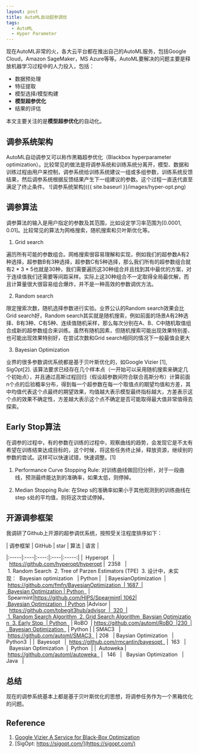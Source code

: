 ```yaml
---
layout: post
title: AutoML自动超参调优
tags:
  - AutoML
  - Hyper Parameter
---
```


现在AutoML非常的火，各大云平台都在推出自己的AutoML服务，包括Google Cloud，Amazon SageMaker，MS Azure等等。AutoML要解决的问题主要是释放机器学习过程中的人力投入，包括：
* 数据预处理
* 特征提取
* 模型选择/模型构建
*  **模型超参优化**
* 结果的评估

本文主要关注的是**模型超参优化**的自动化。

## 调参系统架构

AutoML自动调参又可以称作黑箱超参优化（Blackbox hyperparameter optimization）。比较常见的做法是将调参系统和训练系统分离开，模型、数据和训练过程由用户来控制，调参系统给训练系统建议一组或多组参数，训练系统反馈结果，然后调参系统根据反馈结果产生下一组建议的参数。这个过程一直迭代直至满足了终止条件。
![调参系统架构]({{ site.baseurl }}/images/hyper-opt.png)

## 调参算法
调参算法的输入是用户指定的参数及其范围，比如设定学习率范围为[0.0001, 0.01]。比较常见的算法为网格搜索，随机搜索和贝叶斯优化等。

1. Grid search

遍历所有可能的参数组合。网格搜索很容易理解和实现，例如我们的超参数A有2种选择，超参数B有3种选择，超参数C有5种选择，那么我们所有的超参数组合就有2 * 3 * 5也就是30种，我们需要遍历这30种组合并且找到其中最优的方案，对于连续值我们还需要等间距采样。实际上这30种组合不一定取得全局最优解，而且计算量很大很容易组合爆炸，并不是一种高效的参数调优方法。

2. Random search

限定搜索次数，随机选择参数进行实验。业界公认的Random search效果会比Grid search好，Random search其实就是随机搜索，例如前面的场景A有2种选择、B有3种、C有5种、连续值随机采样，那么每次分别在A、B、C中随机取值组合成新的超参数组合来训练。虽然有随机因素，但随机搜索可能出现效果特别差、也可能出现效果特别好，在尝试次数和Grid search相同的情况下一般最值会更大

3. Bayesian Optimization

业界的很多参数调优系统都是基于贝叶斯优化的，如Google Vizier [1], SigOpt[2].
该算法要求已经存在几个样本点（一开始可以采用随机搜索来确定几个初始点），并且通过高斯过程回归（假设超参数间符合联合高斯分布）计算前面n个点的后验概率分布，得到每一个超参数在每一个取值点的期望均值和方差，其中均值代表这个点最终的期望效果，均值越大表示模型最终指标越大，方差表示这个点的效果不确定性，方差越大表示这个点不确定是否可能取得最大值非常值得去探索。

## Early Stop算法

在调参的过程中，有的参数在训练的过程中，观察曲线的趋势，会发现它是不太有希望在训练结束达成目标的，这个时候，将这些任务终止掉，释放资源，继续别的参数的尝试。这样可以快速试错，快速调整。[1]

1. Performance Curve Stopping Rule: 对训练曲线做回归分析，对于一段曲线，预测最终能达到的准确率，如果太低，则停掉。

2. Median Stopping Rule: 在Step s的准确率如果小于其他观测到的训练曲线在step s处的平均值，则将这次尝试停掉。


## 开源调参框架
我调研了Github上开源的超参调优系统，按照受关注程度排序如下：



| 调参框架 | GitHub | star | 算法 | 语言 | 

|:-----|:----|:----:|:----|:-----:|
|  Hyperopt   |   https://github.com/hyperopt/hyperopt |  2358   |  1. Random Search  2. Tree of Parzen Estimators (TPE)  3. 设计中，未实现：  Bayesian optimization   | Python |  
| BayesianOptimization  | https://github.com/fmfn/BayesianOptimization  | 1687  | Bayesian Optimization | Python  
| Spearmint|https://github.com/HIPS/Spearmint| 1062| Bayesian Optimization  | Python
|Advisor |  https://github.com/tobegit3hub/advisor  |  320  | 1. Random Search Algorithm  2. Grid Search Algorithm  Baysian Optimization  3. Early Stop  | Python  
| RoBO  | https://github.com/automl/RoBO  |230  |  Bayesian Optimization   | Python |
| SMAC3   |  https://github.com/automl/SMAC3   | 208   | Baysian Optimization   | Python3  |
|  Bayesopt   |  https://github.com/rmcantin/bayesopt   |  163   |   Bayesian Optimization  |  Python  |
|  Autoweka |  https://github.com/automl/autoweka   |   146   |   Baysian Optimization   | Java   |

## 总结
现在的调参系统基本上都是基于贝叶斯优化的思想，将调参任务作为一个黑箱优化的问题。

## Reference
1. [Google Vizier A Service for Black-Box Optimization](https://static.googleusercontent.com/media/research.google.com/en//pubs/archive/bcb15507f4b52991a0783013df4222240e942381.pdf)
2. [SigOpt: https://sigopt.com/](https://sigopt.com/)
